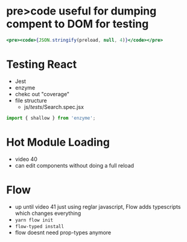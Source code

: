 # pre>code useful for dumping compent to DOM for testing

```jsx
<pre><code>{JSON.stringify(preload, null, 4)}</code></pre>
```

# Testing React
- Jest
- enzyme
- chekc out "coverage"
- file structure
  - js/_tests_/Search.spec.jsx

```jsx
import { shallow } from 'enzyme';
```

# Hot Module Loading
- video 40
- can edit components without doing a full reload

# Flow
- up until video 41 just using reglar javascript, Flow adds typescripts which changes everything
- `yarn flow init`
- `flow-typed install`
- flow doesnt need prop-types anymore